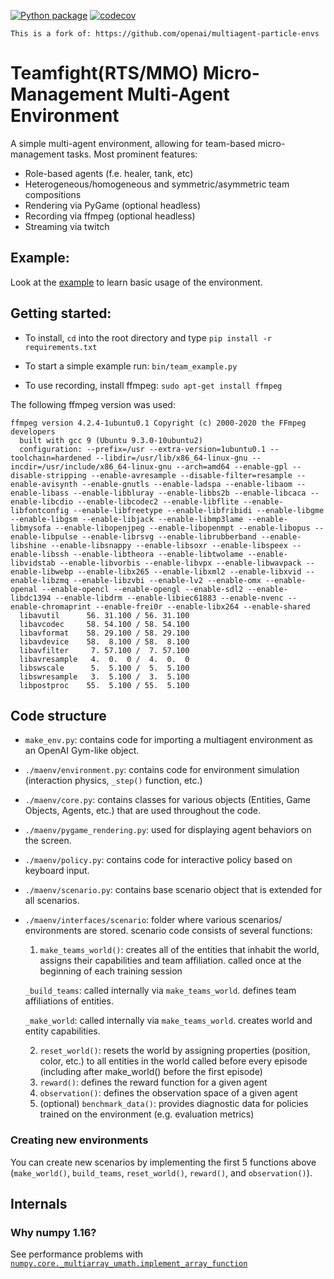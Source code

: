 [![Python package](https://github.com/PMatthaei/ma-env/actions/workflows/python-package.yml/badge.svg?branch=master)](https://github.com/PMatthaei/ma-env/actions/workflows/python-package.yml)
[![codecov](https://codecov.io/gh/PMatthaei/ma-env/branch/master/graph/badge.svg?token=YMA67UWT20)](https://codecov.io/gh/PMatthaei/ma-env)
```
This is a fork of: https://github.com/openai/multiagent-particle-envs
```

# Teamfight(RTS/MMO) Micro-Management Multi-Agent Environment

A simple multi-agent environment, allowing for team-based micro-management tasks. Most prominent features:
- Role-based agents (f.e. healer, tank, etc)
- Heterogeneous/homogeneous and symmetric/asymmetric team compositions
- Rendering via PyGame (optional headless)
- Recording via ffmpeg (optional headless)
- Streaming via twitch

## Example:

Look at the [example](https://github.com/PMatthaei/ma-env/blob/master/bin/team_example.py) to learn basic usage of the environment.

## Getting started:

- To install, `cd` into the root directory and type `pip install -r requirements.txt`

- To start a simple example run: `bin/team_example.py`

- To use recording, install ffmpeg: `sudo apt-get install ffmpeg`

The following ffmpeg version was used:
```
ffmpeg version 4.2.4-1ubuntu0.1 Copyright (c) 2000-2020 the FFmpeg developers
  built with gcc 9 (Ubuntu 9.3.0-10ubuntu2)
  configuration: --prefix=/usr --extra-version=1ubuntu0.1 --toolchain=hardened --libdir=/usr/lib/x86_64-linux-gnu --incdir=/usr/include/x86_64-linux-gnu --arch=amd64 --enable-gpl --disable-stripping --enable-avresample --disable-filter=resample --enable-avisynth --enable-gnutls --enable-ladspa --enable-libaom --enable-libass --enable-libbluray --enable-libbs2b --enable-libcaca --enable-libcdio --enable-libcodec2 --enable-libflite --enable-libfontconfig --enable-libfreetype --enable-libfribidi --enable-libgme --enable-libgsm --enable-libjack --enable-libmp3lame --enable-libmysofa --enable-libopenjpeg --enable-libopenmpt --enable-libopus --enable-libpulse --enable-librsvg --enable-librubberband --enable-libshine --enable-libsnappy --enable-libsoxr --enable-libspeex --enable-libssh --enable-libtheora --enable-libtwolame --enable-libvidstab --enable-libvorbis --enable-libvpx --enable-libwavpack --enable-libwebp --enable-libx265 --enable-libxml2 --enable-libxvid --enable-libzmq --enable-libzvbi --enable-lv2 --enable-omx --enable-openal --enable-opencl --enable-opengl --enable-sdl2 --enable-libdc1394 --enable-libdrm --enable-libiec61883 --enable-nvenc --enable-chromaprint --enable-frei0r --enable-libx264 --enable-shared
  libavutil      56. 31.100 / 56. 31.100
  libavcodec     58. 54.100 / 58. 54.100
  libavformat    58. 29.100 / 58. 29.100
  libavdevice    58.  8.100 / 58.  8.100
  libavfilter     7. 57.100 /  7. 57.100
  libavresample   4.  0.  0 /  4.  0.  0
  libswscale      5.  5.100 /  5.  5.100
  libswresample   3.  5.100 /  3.  5.100
  libpostproc    55.  5.100 / 55.  5.100
```
## Code structure

- `make_env.py`: contains code for importing a multiagent environment as an OpenAI Gym-like object.

- `./maenv/environment.py`: contains code for environment simulation (interaction physics, `_step()` function, etc.)

- `./maenv/core.py`: contains classes for various objects (Entities, Game Objects, Agents, etc.) that are used throughout the code.

- `./maenv/pygame_rendering.py`: used for displaying agent behaviors on the screen.

- `./maenv/policy.py`: contains code for interactive policy based on keyboard input.

- `./maenv/scenario.py`: contains base scenario object that is extended for all scenarios.

- `./maenv/interfaces/scenario`: folder where various scenarios/ environments are stored. scenario code consists of several functions:
    1) `make_teams_world()`: creates all of the entities that inhabit the world, assigns their capabilities and team affiliation. called once at the beginning of each training session
    
    `_build_teams`: called internally via `make_teams_world`. defines team affiliations of entities.
    
    `_make_world`: called internally via `make_teams_world`. creates world and entity capabilities.
    
    2) `reset_world()`: resets the world by assigning properties (position, color, etc.) to all entities in the world
    called before every episode (including after make_world() before the first episode)
    3) `reward()`: defines the reward function for a given agent
    4) `observation()`: defines the observation space of a given agent
    5) (optional) `benchmark_data()`: provides diagnostic data for policies trained on the environment (e.g. evaluation metrics)

### Creating new environments

You can create new scenarios by implementing the first 5 functions above (`make_world()`, `build_teams`, `reset_world()`, `reward()`, and `observation()`).

## Internals

### Why numpy 1.16?

See performance problems with [`numpy.core._multiarray_umath.implement_array_function`](https://stackoverflow.com/questions/58909525/what-is-numpy-core-multiarray-umath-implement-array-function-and-why-it-costs-l)
